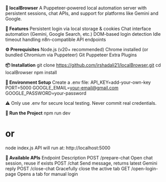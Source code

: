 **🧠 localBrowser**
A Puppeteer-powered local automation server with persistent sessions, chat APIs, and support for platforms like Gemini and Google.

**🚀 Features**
Persistent login via local storage & cookies
Chat interface automation (Gemini, Google Search, etc.)
DOM-based login detection
Idle timeout handling
n8n-compatible API endpoints

**⚙️ Prerequisites**
Node.js (v20+ recommended)
Chrome installed (or bundled Chromium via Puppeteer)
Git
Puppeteer Extra Plugins

**📦 Installation**
git clone https://github.com/irshadali21/localBrowser.git
cd localBrowser
npm install

**🔐 Environment Setup**
Create a .env file:
API_KEY=add-your-own-key
PORT=5000
GOOGLE_EMAIL=your-email@gmail.com
GOOGLE_PASSWORD=your-password

⚠️ Only use .env for secure local testing. Never commit real credentials.

**🧪 Run the Project**
npm run dev
# or
node index.js
API will run at: http://localhost:5000

**🧠 Available APIs**
Endpoint	Description
POST /prepare-chat	Open chat session, reuse if exists
POST /chat	Send message, returns latest Gemini reply
POST /close-chat	Gracefully close the active tab
GET /open-login-page	Opens a tab for manual login
